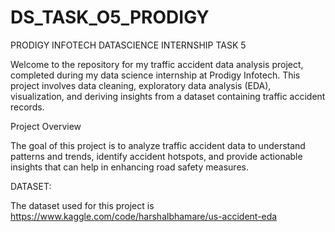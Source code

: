 # DS_TASK_O5_PRODIGY
PRODIGY INFOTECH DATASCIENCE INTERNSHIP TASK 5

Welcome to the repository for my traffic accident data analysis project, completed during my data science internship at Prodigy Infotech. This project involves data cleaning, exploratory data analysis (EDA), visualization, and deriving insights from a dataset containing traffic accident records.

Project Overview

The goal of this project is to analyze traffic accident data to understand patterns and trends, identify accident hotspots, and provide actionable insights that can help in enhancing road safety measures.

DATASET:

The dataset used for this project is https://www.kaggle.com/code/harshalbhamare/us-accident-eda
